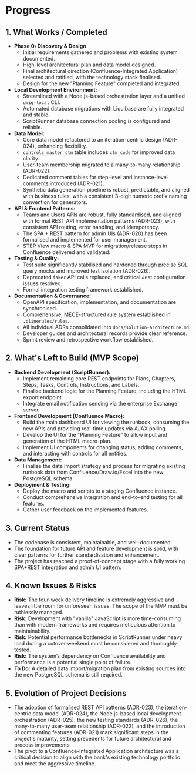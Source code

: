 # Progress

## 1. What Works / Completed

*   **Phase 0: Discovery & Design**
    *   Initial requirements gathered and problems with existing system documented.
    *   High-level architectural plan and data model designed.
    *   Final architectural direction (Confluence-Integrated Application) selected and ratified, with the technology stack finalised.
    *   Design for the new "Planning Feature" completed and integrated.
*   **Local Development Environment:**
    *   Streamlined with a Node.js-based orchestration layer and a unified `umig-local` CLI.
    *   Automated database migrations with Liquibase are fully integrated and stable.
    *   ScriptRunner database connection pooling is configured and reliable.
*   **Data Model:**
    *   Core data model refactored to an iteration-centric design (ADR-024), enhancing flexibility.
    *   `controls_master_ctm` table includes `ctm_code` for improved data clarity.
    *   User-team membership migrated to a many-to-many relationship (ADR-022).
    *   Dedicated comment tables for step-level and instance-level comments introduced (ADR-021).
    *   Synthetic data generation pipeline is robust, predictable, and aligned with business rules, with a consistent 3-digit numeric prefix naming convention for generators.
*   **API & Frontend Patterns:**
    *   Teams and Users APIs are robust, fully standardised, and aligned with formal REST API implementation patterns (ADR-023), with consistent API routing, error handling, and idempotency.
    *   The SPA + REST pattern for admin UIs (ADR-020) has been formalised and implemented for user management.
    *   STEP View macro & SPA MVP for migration/release steps in Confluence delivered and validated.
*   **Testing & Quality:**
    *   Test suite significantly stabilised and hardened through precise SQL query mocks and improved test isolation (ADR-026).
    *   Deprecated `faker` API calls replaced, and critical Jest configuration issues resolved.
    *   Formal integration testing framework established.
*   **Documentation & Governance:**
    *   OpenAPI specification, implementation, and documentation are synchronised.
    *   Comprehensive, MECE-structured rule system established in `.clinerules/rules`.
    *   All individual ADRs consolidated into `docs/solution-architecture.md`.
    *   Developer guides and architectural records provide clear reference.
    *   Sprint review and retrospective workflow established.

## 2. What's Left to Build (MVP Scope)

*   **Backend Development (ScriptRunner):**
    *   Implement remaining core REST endpoints for Plans, Chapters, Steps, Tasks, Controls, Instructions, and Labels.
    *   Finalise backend logic for the Planning Feature, including the HTML export endpoint.
    *   Integrate email notification sending via the enterprise Exchange server.
*   **Frontend Development (Confluence Macro):**
    *   Build the main dashboard UI for viewing the runbook, consuming the new APIs and providing real-time updates via AJAX polling.
    *   Develop the UI for the "Planning Feature" to allow input and generation of the HTML macro-plan.
    *   Implement UI components for changing status, adding comments, and interacting with controls for all entities.
*   **Data Management:**
    *   Finalise the data import strategy and process for migrating existing runbook data from Confluence/Draw.io/Excel into the new PostgreSQL schema.
*   **Deployment & Testing:**
    *   Deploy the macro and scripts to a staging Confluence instance.
    *   Conduct comprehensive integration and end-to-end testing for all features.
    *   Gather user feedback on the implemented features.

## 3. Current Status

- The codebase is consistent, maintainable, and well-documented.
- The foundation for future API and feature development is solid, with clear patterns for further standardisation and enhancement.
- The project has reached a proof-of-concept stage with a fully working SPA+REST integration and admin UI pattern.

## 4. Known Issues & Risks

*   **Risk:** The four-week delivery timeline is extremely aggressive and leaves little room for unforeseen issues. The scope of the MVP must be ruthlessly managed.
*   **Risk:** Development with "vanilla" JavaScript is more time-consuming than with modern frameworks and requires meticulous attention to maintainability.
*   **Risk:** Potential performance bottlenecks in ScriptRunner under heavy load during a cutover weekend must be considered and thoroughly tested.
*   **Risk:** The system’s dependency on Confluence availability and performance is a potential single point of failure.
*   **To Do:** A detailed data import/migration plan from existing sources into the new PostgreSQL schema is still required.

## 5. Evolution of Project Decisions

- The adoption of formalised REST API patterns (ADR-023), the iteration-centric data model (ADR-024), the Node.js-based local development orchestration (ADR-025), the new testing standards (ADR-026), the many-to-many user-team relationship (ADR-022), and the introduction of commenting features (ADR-021) mark significant steps in the project's maturity, setting precedents for future architectural and process improvements.
- The pivot to a Confluence-Integrated Application architecture was a critical decision to align with the bank's existing technology portfolio and meet the aggressive timeline.
